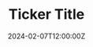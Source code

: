 ---
title: "Ticker Title"
date: 2024-02-07T12:00:00Z
ticker_items:
  - item: "IIT-Madras receives ₹110-crore endowment to establish Wadhwani School of Data Science & AI"
  - item: "Summer internships, post-baccalaureate and post-doctoral fellowships at CeRAI for 202"
  - item: "Lorem Ipsum"
---